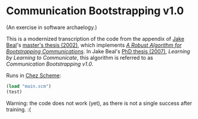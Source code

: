 # Communication Bootstrapping v1.0

(An exercise in software archaelogy.)

This is a modernized transcription of the code from the appendix of
[Jake Beal](http://jakebeal.com/)'s
[master's thesis (2002)](https://groups.csail.mit.edu/mac/projects/amorphous/paperlisting.html#beal-masters), which implements [_A Robust Algorithm for Bootstrapping Communications_](https://groups.csail.mit.edu/mac/projects/amorphous/Bootstrap/).
In Jake Beal's [PhD thesis (2007)](http://web.mit.edu/jakebeal/www/Publications/LearningByLearningToCommunicate.pdf), _Learning by Learning to Communicate_, this algorithm is referred to as _Communication Bootstrapping v1.0_.

Runs in [Chez Scheme](https://cisco.github.io/ChezScheme/):
```scheme
(load "main.scm")
(test)
```

Warning: the code does not work (yet), as there is not a single success after training. :(
